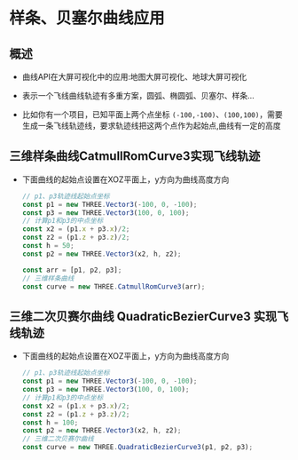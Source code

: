 # 样条、贝塞尔曲线应用

## 概述

+ 曲线API在大屏可视化中的应用:地图大屏可视化、地球大屏可视化

+ 表示一个飞线曲线轨迹有多重方案，圆弧、椭圆弧、贝塞尔、样条...

+ 比如你有一个项目，已知平面上两个点坐标 `(-100,-100)`、`(100,100)`，需要生成一条飞线轨迹线，要求轨迹线把这两个点作为起始点,曲线有一定的高度

## 三维样条曲线CatmullRomCurve3实现飞线轨迹

+ 下面曲线的起始点设置在XOZ平面上，y方向为曲线高度方向

  ```js
  // p1、p3轨迹线起始点坐标
  const p1 = new THREE.Vector3(-100, 0, -100);
  const p3 = new THREE.Vector3(100, 0, 100);
  // 计算p1和p3的中点坐标
  const x2 = (p1.x + p3.x)/2;
  const z2 = (p1.z + p3.z)/2;
  const h = 50;
  const p2 = new THREE.Vector3(x2, h, z2);

  const arr = [p1, p2, p3];
  // 三维样条曲线
  const curve = new THREE.CatmullRomCurve3(arr);
  ```

## 三维二次贝赛尔曲线 QuadraticBezierCurve3 实现飞线轨迹

+ 下面曲线的起始点设置在XOZ平面上，y方向为曲线高度方向

  ```js
  // p1、p3轨迹线起始点坐标
  const p1 = new THREE.Vector3(-100, 0, -100);
  const p3 = new THREE.Vector3(100, 0, 100);
  // 计算p1和p3的中点坐标
  const x2 = (p1.x + p3.x)/2;
  const z2 = (p1.z + p3.z)/2;
  const h = 100;
  const p2 = new THREE.Vector3(x2, h, z2);
  // 三维二次贝赛尔曲线
  const curve = new THREE.QuadraticBezierCurve3(p1, p2, p3);
  ```
